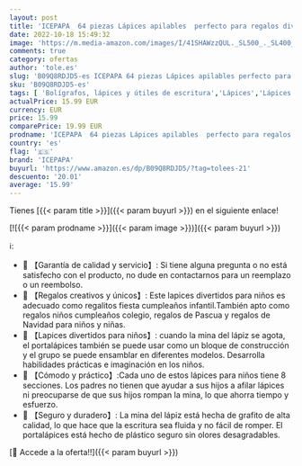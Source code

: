 ```yaml
---
layout: post
title: 'ICEPAPA  64 piezas Lápices apilables  perfecto para regalos divertidos para niños  regalos cumpleaños niños colegio o regalos para navidad niños  portalápices color claro '
date: 2022-10-18 15:49:32
image: 'https://m.media-amazon.com/images/I/41SHAWzzQUL._SL500_._SL400_.jpg'
comments: true
category: ofertas
author: 'tole.es'
slug: 'B09Q8RDJD5-es ICEPAPA 64 piezas Lápices apilables perfecto para regalos...'
sku: 'B09Q8RDJD5-es'
tags: [ 'Bolígrafos, lápices y útiles de escritura','Lápices','Lápices de madera','Oficina y papelería','icepapa','navidad','🇪🇸', ]
actualPrice: 15.99 EUR
currency: EUR
price: 15.99
comparePrice: 19.99 EUR
prodname: 'ICEPAPA  64 piezas Lápices apilables  perfecto para regalos divertidos para niños  regalos cumpleaños niños colegio o regalos para navidad niños  portalápices color claro '
country: 'es'
flag: '🇪🇸'
brand: 'ICEPAPA'
buyurl: 'https://www.amazon.es/dp/B09Q8RDJD5/?tag=tolees-21'
descuento: '20.01'
average: '15.99'
---
```


Tienes [{{< param title >}}]({{< param buyurl >}}) en el siguiente enlace!

[![{{< param prodname >}}]({{< param image >}})]({{< param buyurl >}})

ℹ️:

- 🌈 【Garantía de calidad y servicio】: Si tiene alguna pregunta o no está satisfecho con el producto, no dude en contactarnos para un reemplazo o un reembolso.
- 🌈 【Regalos creativos y únicos】: Este lapices divertidos para niños es adecuado como regalitos fiesta cumpleaños infantil.También apto como regalos niños cumpleaños colegio, regalos de Pascua y regalos de Navidad para niños y niñas.
- 🌈 【Lapices divertidos para niños】: cuando la mina del lápiz se agota, el portalápices también se puede usar como un bloque de construcción y el grupo se puede ensamblar en diferentes modelos. Desarrolla habilidades prácticas e imaginación en los niños.
- 🌈 【Cómodo y práctico】:Cada uno de estos lápices para niños tiene 8 secciones. Los padres no tienen que ayudar a sus hijos a afilar lápices ni preocuparse de que sus hijos rompan la mina, lo que ahorra tiempo y esfuerzo.
- 🌈 【Seguro y duradero】: La mina del lápiz está hecha de grafito de alta calidad, lo que hace que la escritura sea fluida y no fácil de romper. El portalápices está hecho de plástico seguro sin olores desagradables.

[🛒 Accede a la oferta!!]({{< param buyurl >}})
